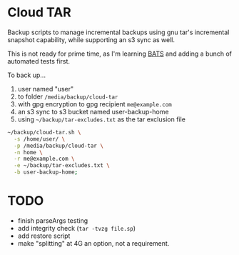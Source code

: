 # Cloud TAR

Backup scripts to manage incremental backups using gnu tar's incremental snapshot capability, while supporting an s3 sync as well.

This is not ready for prime time, as I'm learning [BATS](https://github.com/sstephenson/bats) and adding a bunch of automated tests first.
                      
To back up...
1. user named "user"
2. to folder `/media/backup/cloud-tar`
3. with gpg encryption to gpg recipient `me@example.com`
4. an s3 sync to s3 bucket named user-backup-home
5. using `~/backup/tar-excludes.txt` as the tar exclusion file

```bash
~/backup/cloud-tar.sh \
  -s /home/user/ \
  -p /media/backup/cloud-tar \
  -n home \
  -r me@example.com \
  -e ~/backup/tar-excludes.txt \
  -b user-backup-home;
```

# TODO
                     
* finish parseArgs testing
* add integrity check (`tar -tvzg file.sp`)
* add restore script
* make "splitting" at 4G an option, not a requirement.